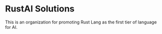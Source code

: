# RustAI Solutions

This is an organization for promoting Rust Lang as the first tier of language for AI.
